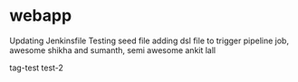 # webapp
Updating Jenkinsfile
Testing seed file
adding dsl file to trigger pipeline job, awesome shikha and sumanth, semi awesome ankit lall

tag-test
test-2
